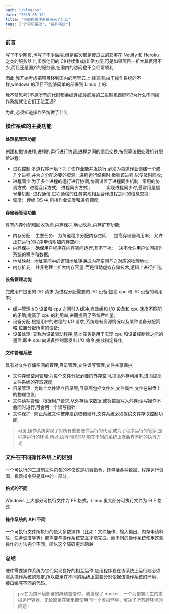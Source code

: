 ```yaml
---
path: "/blog/os"
date: "2019-08-12"
title: "不同的操作系统带来了什么"
tags: ["计算机基础", "操作系统"]
---
```


### 前言

写了不少网页,也写了不少后端,但是每次都是傻瓜式的部署在 Netlify 和 Heroku 之类的服务器上,虽然他们的 CI(持续集成)非常方便,可是如果项目一扩大其费用不少,而且还是国外的服务器,在国内的访问也不会经常顺利.

因此,我开始考虑把项目移到国内的阿里云上.经查阅,由于操作系统的不一样,windows 的项目不能够简单的部署到 Linux 上的.

我不禁思考?不是所有的代码都会编译成最底层的二进制机器码吗?为什么不同操作系统就让它们无法互通?

为此,必须知道操作系统做了什么

### 操作系统的主要功能

#### 处理机管理功能

创建和撤销进程,进程的运行进行协调,进程之间的信息交换,按照算法把处理机分配给进程;

- 进程控制:多道程序环境下为了使作业能并发执行,必须为每道作业创建一个或几个进程,并为之分配必要的资源;  进程运行结束时,撤销该进程,以便及时回收;
- 进程同步:为了多个进程的运行进行协调,协调设置了进程同步机制;  常用的协调方式:  进程互斥方式;   进程同步方式 ;             实现进程同步时,最常用是信号量机制;
  进程通信,进程通信的任务实现相互合作进程之间的信息交换;
- 调度:   传统 OS 中,包括作业调度和进程调度;

#### 存储器管理功能

具有内存分配和回收功能,内存保护,地址映射,内存扩充功能;

- 内存分配:   主要任务:   为每道程序分配内存空间;     提高存储器利用率;   允许正在运行的程序申请附加内存空间;
- 内存保护:   确保用户程序在内存空间运行,互不干扰;     决不允许用户访问操作系统的程序和数据;
- 地址映射:  地址空间中的逻辑地址转换成内存空间与之对应的物理地址;
- 内存扩充:   并非物理上扩大内存容量,而是借助虚拟存储技术,逻辑上进行扩充;

#### 设备管理功能

完成用户提出的 I/O 请求,为进程分配需要的 I/O 设备;提高 cpu 和 I/O 设备的利用率;

- 缓冲管理:I/O 设备和 cpu 之间引入缓冲,有效缓和 I/O 设备和 cpu 速度不匹配的矛盾;提高了 cpu 的利用率,进而提高了系统吞吐量;
- 设备分配:根据用户的进程的 I/O 请求,系统现有资源情况以及某种设备分配策略,位置分配所需的设备;
- 设备处理: 又称为设备驱动程序,基本任务是用于实现 cpu 和设备控制器之间的通信,即由 cpu 向设备控制器发出 I/O 命令,完成指定操作;

#### 文件管理系统

具有对文件存储空间的管理,目录管理,文件读写管理,文件共享保护;

- 文件存储空间管理:为每个文件分配必要的外存空间,提高外存利用率,进而提高文件系统的存取速度;
- 目录管理:  为每个文件建立目录项,目录项包括文件名,文件属性,文件在磁盘上的物理位置;
- 文件读写管理:  根据用户请求,从外存读取数据,或将数据写入外存;读写操作不会同时进行,可合用一个读写指针;
- 文件保护:  防止系统文件被非法窃取和破坏,文件系统必须提供文件存取控制功能;

> 可见,操作系统实现了对所有重要硬件运行的代理,成为了程序运行的管家,是程序运行的环境.所以,执行同样的功能在不同的系统上就会有不同的执行方式.

### 文件在不同操作系统上的区别

一个可执行的二进制文件包含的不仅仅是机器指令，还包括各种数据、程序运行资源，机器指令只是其中的一部分。

#### 格式的不同

Windows 上大部分可执行文件为 PE 格式，Linux 里大部分可执行文件为 ELF 格式

#### 操作系统的 API 不同

一个可执行文件所执行的绝大多数操作（比如：文件操作、输入输出、内存申请释放、任务调度等等）都需要与操作系统交互才能完成，而不同的操作系统使用这些操作的方法完全不同，所以这个障碍更难跨越

### 总结

硬件需要操作系统为它们实现良好的相互运作,应用程序要在该系统上运行则必须服从操作系统的规定,所以应用在不同的系统上需要分别依据该操作系统的环境、接口编写不同的代码。

> ps:在为跨环境部署的麻烦苦恼时，我发现了 docker，一个为部署而生的虚拟运行容器，无论部署在哪里都使用同一个虚拟环境，解决了所有跨环境的问题！

